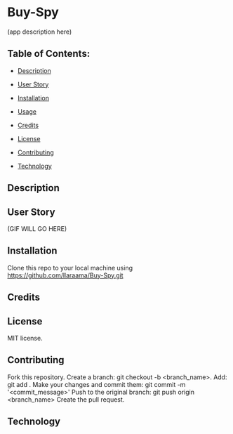 # Buy-Spy

(app description here)


 ## Table of Contents:
  * [Description](#Description)
 
  * [User Story](#User-Story)
  
  * [Installation](#Installation)

  * [Usage](#Usage)
  
  * [Credits](#Credits)

  * [License](#License)

  * [Contributing](#Contributing)

  * [Technology](#Technology)
  
  ## Description
  
  ## User Story
  (GIF WILL GO HERE) 
  
  ## Installation 
  Clone this repo to your local machine using https://github.com/llaraama/Buy-Spy.git
  
  ## Credits
  
  ## License 
  MIT license.
  
  ## Contributing 
  Fork this repository. Create a branch: git checkout -b <branch_name>. Add: git add . Make your changes and commit them: git commit -m '<commit_message>' Push to the original branch: git push origin <branch_name> Create the pull request.
  
  ## Technology
